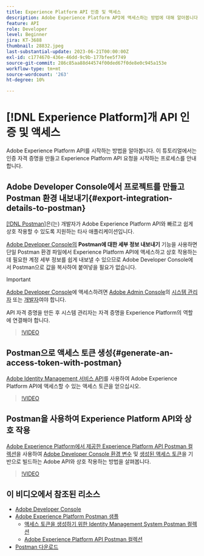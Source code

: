 ```yaml
---
title: Experience Platform API 인증 및 액세스
description: Adobe Experience Platform API에 액세스하는 방법에 대해 알아봅니다.
feature: API
role: Developer
level: Beginner
jira: KT-3688
thumbnail: 28832.jpeg
last-substantial-update: 2023-06-21T00:00:00Z
exl-id: c1774670-436e-46dd-9c9b-177bfee5f749
source-git-commit: 286c85aa88d44574f00ded67f0de8e0c945a153e
workflow-type: tm+mt
source-wordcount: '263'
ht-degree: 10%

---
```


# [!DNL Experience Platform]개 API 인증 및 액세스

Adobe Experience Platform API를 시작하는 방법을 알아봅니다. 이 튜토리얼에서는 인증 자격 증명을 만들고 Experience Platform API 요청을 시작하는 프로세스를 안내합니다.

## Adobe Developer Console에서 프로젝트를 만들고 Postman 환경 내보내기{#export-integration-details-to-postman}

[[!DNL Postman]](https://www.postman.com/)은(는) 개발자가 Adobe Experience Platform API와 빠르고 쉽게 상호 작용할 수 있도록 지원하는 타사 애플리케이션입니다.

[Adobe Developer Console의](https://developer.adobe.com/console/home) **Postman에 대한 세부 정보 내보내기** 기능을 사용하면 단일 Postman 환경 파일에서 Experience Platform API에 액세스하고 상호 작용하는 데 필요한 계정 세부 정보를 쉽게 내보낼 수 있으므로 Adobe Developer Console에서 Postman으로 값을 복사하여 붙여넣을 필요가 없습니다.

>[!IMPORTANT]
>
>[Adobe Developer Console](https://developer.adobe.com/console/home)에 액세스하려면 [Adobe Admin Console](https://adminconsole.adobe.com)의 [시스템 관리자](https://helpx.adobe.com/kr/enterprise/using/admin-roles.html) 또는 [개발자](https://helpx.adobe.com/kr/enterprise/using/manage-developers.html#:~:text=Add%20developers%20to%20a%20single%20product%20profile&amp;text=In%20the%20Admin%20Console%2C%20navigate,in%20the%20upper%2Dright%20corner.)여야 합니다.
>
> API 자격 증명을 만든 후 시스템 관리자는 자격 증명을 Experience Platform의 역할에 연결해야 합니다.

>[!VIDEO](https://video.tv.adobe.com/v/28832/?learn=on&enablevpops)

## Postman으로 액세스 토큰 생성{#generate-an-access-token-with-postman}

[Adobe Identity Management 서비스 API](https://github.com/adobe/experience-platform-postman-samples/tree/master/apis/ims)를 사용하여 Adobe Experience Platform API에 액세스할 수 있는 액세스 토큰을 얻으십시오.

>[!VIDEO](https://video.tv.adobe.com/v/29698/?learn=on&enablevpops)


## Postman을 사용하여 Experience Platform API와 상호 작용

[Adobe Experience Platform에서 제공한 Experience Platform API Postman 컬렉션](https://github.com/adobe/experience-platform-postman-samples/tree/master/apis/experience-platform)을 사용하여 [Adobe Developer Console 환경 변수](#export-integration-details-to-postman) 및 [생성된 액세스 토큰](#generate-an-access-token-with-postman)을 기반으로 빌드하는 Adobe API와 상호 작용하는 방법을 살펴봅니다.

>[!VIDEO](https://video.tv.adobe.com/v/29704/?learn=on&enablevpops)


## 이 비디오에서 참조된 리소스

* [Adobe Developer Console](https://developer.adobe.com/console/home)
* [Adobe Experience Platform Postman 샘플](https://github.com/adobe/experience-platform-postman-samples)
   * [액세스 토큰을 생성하기 위한 Identity Management System Postman 컬렉션](https://github.com/adobe/experience-platform-postman-samples/tree/master/apis/ims)
   * [Adobe Experience Platform API Postman 컬렉션](https://github.com/adobe/experience-platform-postman-samples/tree/master/apis/experience-platform)
* [Postman 다운로드](https://www.postman.com/)
